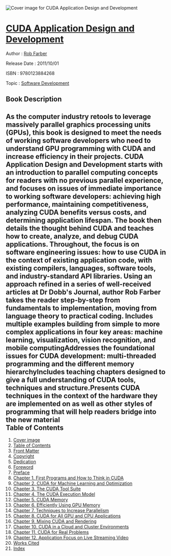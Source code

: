 ![Cover image for CUDA Application Design and Development](https://imgdetail.ebookreading.net/cover/cover/software_development/EB9780123884268.jpg)

[CUDA Application Design and Development](https://ebookreading.net/view/book/CUDA+Application+Design+and+Development-EB9780123884268_1.html "CUDA Application Design and Development")
====================================================================================================================

Author : [Rob Farber](https://ebookreading.net/search/author/Rob+Farber)

Release Date : 2011/10/01

ISBN : 9780123884268

Topic : [Software Development](https://ebookreading.net/search/category/software-development)

Book Description
-----------------

As the computer industry retools to leverage massively parallel graphics processing units (GPUs), this book is designed to meet the needs of working software developers who need to understand GPU programming with CUDA and increase efficiency in their projects. CUDA Application Design and Development starts with an introduction to parallel computing concepts for readers with no previous parallel experience, and focuses on issues of immediate importance to working software developers: achieving high performance, maintaining competitiveness, analyzing CUDA benefits versus costs, and determining application lifespan.
The book then details the thought behind CUDA and teaches how to create, analyze, and debug CUDA applications. Throughout, the focus is on software engineering issues: how to use CUDA in the context of existing application code, with existing compilers, languages, software tools, and industry-standard API libraries.
Using an approach refined in a series of well-received articles at Dr Dobb's Journal, author Rob Farber takes the reader step-by-step from fundamentals to implementation, moving from language theory to practical coding.
Includes multiple examples building from simple to more complex applications in four key areas: machine learning, visualization, vision recognition, and mobile computingAddresses the foundational issues for CUDA development: multi-threaded programming and the different memory hierarchyIncludes teaching chapters designed to give a full understanding of CUDA tools, techniques and structure.Presents CUDA techniques in the context of the hardware they are implemented on as well as other styles of programming that will help readers bridge into the new material              
Table of Contents
-----------------

1. [Cover image](https://ebookreading.net/view/book/CUDA+Application+Design+and+Development-EB9780123884268_1.html#cover-image)
1. [Table of Contents](https://ebookreading.net/view/book/CUDA+Application+Design+and+Development-EB9780123884268_2.html#tocLink)
1. [Front Matter](https://ebookreading.net/view/book/CUDA+Application+Design+and+Development-EB9780123884268_3.html#B978-0-12-388426-8.)
1. [Copyright](https://ebookreading.net/view/book/CUDA+Application+Design+and+Development-EB9780123884268_4.html#B978-0-12-388426-8.)
1. [Dedication](https://ebookreading.net/view/book/CUDA+Application+Design+and+Development-EB9780123884268_5.html#B978-0-12-388426-8.)
1. [Foreword](https://ebookreading.net/view/book/CUDA+Application+Design+and+Development-EB9780123884268_6.html#B978-0-12-388426-8.)
1. [Preface](https://ebookreading.net/view/book/CUDA+Application+Design+and+Development-EB9780123884268_7.html#B978-0-12-388426-8.)
1. [Chapter 1. First Programs and How to Think in CUDA](https://ebookreading.net/view/book/CUDA+Application+Design+and+Development-EB9780123884268_8.html#B978-0-12-388426-8.)
1. [Chapter 2. CUDA for Machine Learning and Optimization](https://ebookreading.net/view/book/CUDA+Application+Design+and+Development-EB9780123884268_9.html#B978-0-12-388426-8.)
1. [Chapter 3. The CUDA Tool Suite](https://ebookreading.net/view/book/CUDA+Application+Design+and+Development-EB9780123884268_10.html#B978-0-12-388426-8.)
1. [Chapter 4. The CUDA Execution Model](https://ebookreading.net/view/book/CUDA+Application+Design+and+Development-EB9780123884268_11.html#B978-0-12-388426-8.)
1. [Chapter 5. CUDA Memory](https://ebookreading.net/view/book/CUDA+Application+Design+and+Development-EB9780123884268_12.html#B978-0-12-388426-8.)
1. [Chapter 6. Efficiently Using GPU Memory](https://ebookreading.net/view/book/CUDA+Application+Design+and+Development-EB9780123884268_13.html#B978-0-12-388426-8.)
1. [Chapter 7. Techniques to Increase Parallelism](https://ebookreading.net/view/book/CUDA+Application+Design+and+Development-EB9780123884268_14.html#B978-0-12-388426-8.)
1. [Chapter 8. CUDA for All GPU and CPU Applications](https://ebookreading.net/view/book/CUDA+Application+Design+and+Development-EB9780123884268_15.html#B978-0-12-388426-8.)
1. [Chapter 9. Mixing CUDA and Rendering](https://ebookreading.net/view/book/CUDA+Application+Design+and+Development-EB9780123884268_16.html#B978-0-12-388426-8.)
1. [Chapter 10. CUDA in a Cloud and Cluster Environments](https://ebookreading.net/view/book/CUDA+Application+Design+and+Development-EB9780123884268_17.html#B978-0-12-388426-8.)
1. [Chapter 11. CUDA for Real Problems](https://ebookreading.net/view/book/CUDA+Application+Design+and+Development-EB9780123884268_18.html#B978-0-12-388426-8.)
1. [Chapter 12. Application Focus on Live Streaming Video](https://ebookreading.net/view/book/CUDA+Application+Design+and+Development-EB9780123884268_19.html#B978-0-12-388426-8.)
1. [Works Cited](https://ebookreading.net/view/book/CUDA+Application+Design+and+Development-EB9780123884268_20.html#B978-0-12-388426-8.)
1. [Index](https://ebookreading.net/view/book/CUDA+Application+Design+and+Development-EB9780123884268_0.html#B978-0-12-388426-8.)
